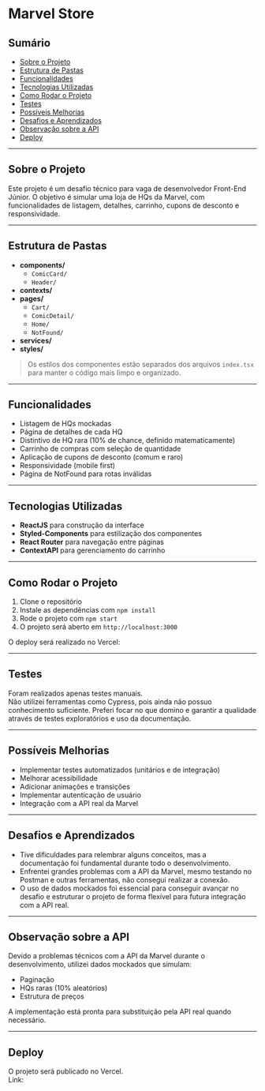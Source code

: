 # Marvel Store

## Sumário
- [Sobre o Projeto](#sobre-o-projeto)
- [Estrutura de Pastas](#estrutura-de-pastas)
- [Funcionalidades](#funcionalidades)
- [Tecnologias Utilizadas](#tecnologias-utilizadas)
- [Como Rodar o Projeto](#como-rodar-o-projeto)
- [Testes](#testes)
- [Possíveis Melhorias](#possíveis-melhorias)
- [Desafios e Aprendizados](#desafios-e-aprendizados)
- [Observação sobre a API](#observação-sobre-a-api)
- [Deploy](#deploy)

---

## Sobre o Projeto

Este projeto é um desafio técnico para vaga de desenvolvedor Front-End Júnior. O objetivo é simular uma loja de HQs da Marvel, com funcionalidades de listagem, detalhes, carrinho, cupons de desconto e responsividade.

---

## Estrutura de Pastas

- **components/**
  - `ComicCard/`
  - `Header/`
- **contexts/**
- **pages/**
  - `Cart/`
  - `ComicDetail/`
  - `Home/`
  - `NotFound/`
- **services/**
- **styles/**

> Os estilos dos componentes estão separados dos arquivos `index.tsx` para manter o código mais limpo e organizado.

---

## Funcionalidades

- Listagem de HQs mockadas
- Página de detalhes de cada HQ
- Distintivo de HQ rara (10% de chance, definido matematicamente)
- Carrinho de compras com seleção de quantidade
- Aplicação de cupons de desconto (comum e raro)
- Responsividade (mobile first)
- Página de NotFound para rotas inválidas

---

## Tecnologias Utilizadas

- **ReactJS** para construção da interface
- **Styled-Components** para estilização dos componentes
- **React Router** para navegação entre páginas
- **ContextAPI** para gerenciamento do carrinho

---

## Como Rodar o Projeto

1. Clone o repositório
2. Instale as dependências com `npm install`
3. Rode o projeto com `npm start`
4. O projeto será aberto em `http://localhost:3000`

O deploy será realizado no Vercel: 

---

## Testes

Foram realizados apenas testes manuais.  
Não utilizei ferramentas como Cypress, pois ainda não possuo conhecimento suficiente. Preferi focar no que domino e garantir a qualidade através de testes exploratórios e uso da documentação.

---

## Possíveis Melhorias

- Implementar testes automatizados (unitários e de integração)
- Melhorar acessibilidade
- Adicionar animações e transições
- Implementar autenticação de usuário
- Integração com a API real da Marvel

---

## Desafios e Aprendizados

- Tive dificuldades para relembrar alguns conceitos, mas a documentação foi fundamental durante todo o desenvolvimento.
- Enfrentei grandes problemas com a API da Marvel, mesmo testando no Postman e outras ferramentas, não consegui realizar a conexão.
- O uso de dados mockados foi essencial para conseguir avançar no desafio e estruturar o projeto de forma flexível para futura integração com a API real.

---

## Observação sobre a API

Devido a problemas técnicos com a API da Marvel durante o desenvolvimento, utilizei dados mockados que simulam:
- Paginação
- HQs raras (10% aleatórios)
- Estrutura de preços

A implementação está pronta para substituição pela API real quando necessário.

---

## Deploy

O projeto será publicado no Vercel.  
Link: 